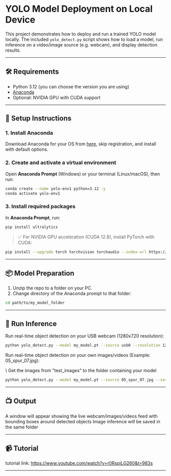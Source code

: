 # YOLO Model Deployment on Local Device

This project demonstrates how to deploy and run a trained YOLO model locally. The included `yolo_detect.py` script shows how to load a model, run inference on a video/image source (e.g. webcam), and display detection results.

---

## 🛠 Requirements

- Python 3.12 (you can choose the version you are using)
- [Anaconda](https://www.anaconda.com/download)
- Optional: NVIDIA GPU with CUDA support

---

## 🚀 Setup Instructions

### 1. Install Anaconda

Download Anaconda for your OS from [here](https://www.anaconda.com/download), skip registration, and install with default options.

### 2. Create and activate a virtual environment

Open **Anaconda Prompt** (Windows) or your terminal (Linux/macOS), then run:

```bash
conda create --name yolo-env1 python=3.12 -y
conda activate yolo-env1
```

### 3. Install required packages

In **Anaconda Prompt**, run:

```bash
pip install ultralytics
```

> ✅ For NVIDIA GPU acceleration (CUDA 12.8), install PyTorch with CUDA:

```bash
pip install --upgrade torch torchvision torchaudio --index-url https://download.pytorch.org/whl/cu128
```

---

## 📦 Model Preparation

1. Unzip the repo to a folder on your PC.
2. Change directory of the Anaconda prompt to that folder:

```bash
cd path/to/my_model_folder
```

---

## 🎯 Run Inference

Run real-time object detection on your USB webcam (1280x720 resolution):

```bash
python yolo_detect.py --model my_model.pt --source usb0 --resolution 1280x720
```

Run real-time object detection on your own images/videos (Example: 05_spur_07.jpg):

\\ Get the images from "test_images" to the folder containing your model

```bash
python yolo_detect.py --model my_model.pt --source 05_spur_07.jpg --save_image
```

---

## 📺 Output

A window will appear showing the live webcam/images/videos feed with bounding boxes around detected objects
Image inference will be saved in the same folder

---

## 📹 Tutorial

tutorial link: https://www.youtube.com/watch?v=r0RspiLG260&t=983s

---

